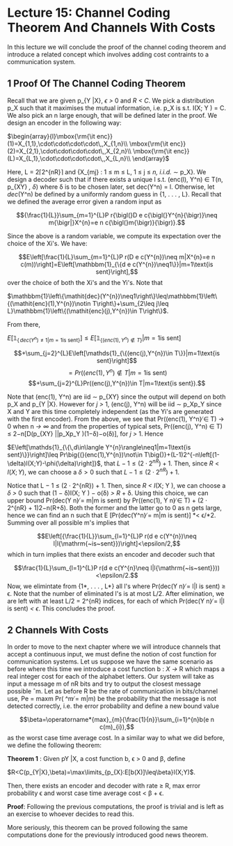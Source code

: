 # Lecture 15: Channel Coding Theorem And Channels With Costs

In this lecture we will conclude the proof of the channel coding theorem and introduce a related concept which involves adding cost contraints to a communication system.

## 1 Proof Of The Channel Coding Theorem

Recall that we are given p_{Y |X}, *ϵ >* 0 and *R < C*. We pick a distribution p_X such that it maximises the mutual information, i.e. p_X is s.t. I(X; Y ) = C. We also pick an n large enough, that will be defined later in the proof. We design an encoder in the following way:

$\begin{array}{l}\mbox{\rm{\it enc}}(1)=X_{1,1},\cdot\cdot\cdot\cdot\,,X_{1,n}\\ \mbox{\rm{\it enc}}(2)=X_{2,1},\cdot\cdot\cdot\cdot\,,X_{2,n}\\ \mbox{\rm{\it enc}}(L)=X_{L,1},\cdot\cdot\cdot\cdot\,,X_{L,n}\\ \end{array}$

Here, L = 2⌈2^{nR}⌉ and {X_{mj} : 1 ≤ m ≤ L, 1 ≤ j ≤ *n, i.i.d.* ∼ p_X}. We design a decoder such that if there exists a unique l s.t. (enc(l), Y^n) ∈ T(n, p_{XY} *, δ*) where δ is to be chosen later, set dec(Y^n) = l. Otherwise, let *dec*(Y^n) be defined by a uniformly random guess in {1, . . . , L}. Recall that we defined the average error given a random input as

$${\frac{1}{L}}\sum_{m=1}^{L}P r{\bigl(}D e c{\bigl(}Y^{n}{\bigr)}\neq m{\bigr|}X^{n}=e n c{\bigl(}m{\bigr)}{\bigr)}.$$

Since the above is a random variable, we compute its expectation over the choice of the Xi's. We have:

$$E\left[\frac{1}{L}\sum_{m=1}^{L}P r(D e c(Y^{n})\neq m|X^{n}=e n c(m))\right]=E\left[\mathbbm{1}_{\{d e c(Y^{n})\neq1\}}|m=1\text{is sent}\right],$$
over the choice of both the Xi's and the Yi's. Note that

$\mathbbm{1}\left\{\mathit{dec}(Y^{n})\neq1\right\}\leq\mathbbm{1}\left\{(\mathit{enc}(1),Y^{n})\notin T\right\}+\sum_{2\leq j\leq L}\mathbbm{1}\left\{(\mathit{enc}(j),Y^{n})\in T\right\}$.

From there,

$E\left[\mathds{1}_{\{\,dec(Y^{n})\neq1|m=1\text{is sent}\}}\right]\leq E\left[\mathds{1}_{\{(enc(1),Y^{n})\not\in T\}}|m=1\text{is sent}\right]$

$$+\sum_{j=2}^{L}E\left[\mathds{1}_{\{(enc(j),Y^{n})\in T\}}|m=1\text{is sent}\right]$$ $$=Pr((enc(1),Y^{n})\not\in T|m=1\text{is sent})$$ $$+\sum_{j=2}^{L}Pr((enc(j),Y^{n})\in T|m=1\text{is sent}).$$

Note that (enc(1), Y^n) are iid ∼ p_{XY} since the output will depend on both p_X and p_{Y |X}. However for *j >* 1, (enc(j), Y^n) will be iid ∼ p_Xp_Y since X and Y are this time completely independent
(as the Yi's are generated with the first encoder). From the above, we see that Pr((enc(1), Y^n) ̸∈
T) → 0 when n *→ ∞* and from the properties of typical sets, Pr((enc(j), Y^n) ∈ T) ≤ 2−n[D(p_{XY} ||p_Xp_Y )(1−δ)−o(δ)], for *j >* 1. Hence

$E\left[\mathds{1}_{\{\,d\in\langle Y^{n}\rangle\neq1|m=1\text{is sent}\}}\right]\leq Pr\big{(}(enc(1),Y^{n})\not\in T\big{)}+(L-1)2^{-n\left[(1-\delta)I(X;Y)-\phi(\delta)\right]}$, that $L-1\leq(2\cdot2^{nR})+1$. Then, since $R<I(X;Y)$, we can choose a $\delta>0$ such that $L-1\leq(2\cdot2^{nR})+1$.

Notice that L − 1 ≤ (2 · 2^{nR}) + 1. Then, since *R < I*(X; Y ), we can choose a *δ >* 0 such that
(1 − δ)I(X; Y ) − o(δ) *> R* + δ. Using this choice, we can upper bound Pr(dec(Y n) ̸= m|m is sent)
by Pr((enc(1), Y n) ̸∈ T) + (2 · 2^{nR} + 1)2−n(R+δ). Both the former and the latter go to 0 as n gets large, hence we can find an n such that E [Pr(dec(Y^n) ̸= m|m is sent)] *< ϵ/*2. Summing over all possible m's implies that

$$E\left[{\frac{1}{L}}\sum_{l=1}^{L}P r(d e c(Y^{n})\neq l|l{\mathrm{~is~sent}})\right]<\epsilon/2,$$
which in turn implies that there exists an encoder and decoder such that

$$\frac{1}{L}\sum_{l=1}^{L}P r(d e c(Y^{n}\neq l|l{\mathrm{~is~sent}}))<\epsilon/2.$$
Now, we elimintate from {1*, . . . , L*} all l's where Pr(dec(Y n) ̸= l|l is sent) ≥ ϵ. Note that the number of eliminated l's is at most L/2. After elimination, we are left with at least L/2 = 2^{nR} indices, for each of which Pr(dec(Y n) ̸= l|l is sent) *< ϵ*. This concludes the proof.

## 2 Channels With Costs

In order to move to the next chapter where we will introduce channels that accept a continuous input, we must define the notion of cost function for communication systems. Let us suppose we have the same scenario as before where this time we introduce a cost function b : *X →* R which maps a real integer cost for each of the alphabet letters. Our system will take as input a message m of nR bits and try to output the closest message possible ˆm. Let as before R be the rate of communication in bits/channel use, Pe = maxm Pr( ^m ̸= m|m) be the probability that the message is not detected correctly, i.e. the error probability and define a new bound value

$$\beta=\operatorname*{max}_{m}{\frac{1}{n}}\sum_{i=1}^{n}b(e n c(m)_{i}),$$
as the worst case time average cost. In a similar way to what we did before, we define the following theorem:

**Theorem 1** : Given pY |X, a cost function b, ϵ > 0 and β, define

$R<C(p_{Y|X},\beta)=\max\limits_{p_{X}:E[b(X)]\leq\beta}I(X;Y)$.

Then, there exists an encoder and decoder with rate ≥ R, max error probability ϵ and worst case time average cost < β + ϵ.

**Proof**: Following the previous computations, the proof is trivial and is left as an exercise to whoever decides to read this.

More seriously, this theorem can be proved following the same computations done for the previously introduced good news theorem.
